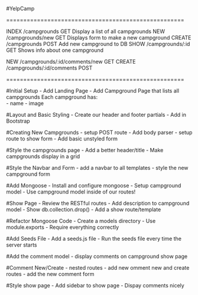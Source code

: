 #YelpCamp

====================================================

INDEX     /campgrounds        GET     Display a list of all campgrounds
NEW       /campgrounds/new    GET     Displays form to make a new campground
CREATE    /campgrounds        POST    Add new campground to DB
SHOW      /campgrounds/:id    GET     Shows info about one campground

NEW       /campgrounds/:id/comments/new    GET
CREATE    /campgrounds/:id/comments        POST


====================================================


#Initial Setup
    - Add Landing Page
    - Add Campground Page that lists all campgrounds
        Each campground has:    
            - name
            - image

#Layout and Basic Styling
    - Create our header and footer partials
    - Add in Bootstrap

#Creating New Campgrounds
    - setup POST route
    - Add body parser
    - setup route to show form
    - Add basic unstyled form 

#Style the campgrounds page
    - Add a better header/title
    - Make campgrounds display in a grid

#Style the Navbar and Form
    - add a navbar to all templates
    - style the new campground form

#Add Mongoose
    - Install and configure mongoose
    - Setup campground model
    - Use campground model inside of our routes!

#Show Page
    - Review the RESTful routes
    - Add description to campground model
    - Show db.collection.drop()
    - Add a show route/template  

#Refactor Mongoose Code
    - Create a models directory
    - Use module.exports
    - Require everything correctly

#Add Seeds File
    - Add a seeds.js file
    - Run the seeds file every time the server starts

#Add the comment model
    - display comments on campground show page

#Comment New/Create
    - nested routes
    - add new omment new and create routes
    - add the new comment form

#Style show page
    - Add sidebar to show page
    - Dispay comments nicely

